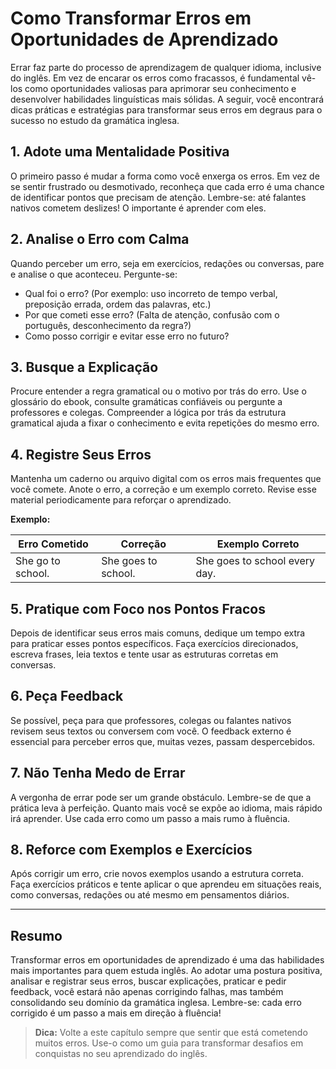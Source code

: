 
# Como Transformar Erros em Oportunidades de Aprendizado

Errar faz parte do processo de aprendizagem de qualquer idioma, inclusive do inglês. Em vez de encarar os erros como fracassos, é fundamental vê-los como oportunidades valiosas para aprimorar seu conhecimento e desenvolver habilidades linguísticas mais sólidas. A seguir, você encontrará dicas práticas e estratégias para transformar seus erros em degraus para o sucesso no estudo da gramática inglesa.

## 1. **Adote uma Mentalidade Positiva**

O primeiro passo é mudar a forma como você enxerga os erros. Em vez de se sentir frustrado ou desmotivado, reconheça que cada erro é uma chance de identificar pontos que precisam de atenção. Lembre-se: até falantes nativos cometem deslizes! O importante é aprender com eles.

## 2. **Analise o Erro com Calma**

Quando perceber um erro, seja em exercícios, redações ou conversas, pare e analise o que aconteceu. Pergunte-se:

- Qual foi o erro? (Por exemplo: uso incorreto de tempo verbal, preposição errada, ordem das palavras, etc.)
- Por que cometi esse erro? (Falta de atenção, confusão com o português, desconhecimento da regra?)
- Como posso corrigir e evitar esse erro no futuro?

## 3. **Busque a Explicação**

Procure entender a regra gramatical ou o motivo por trás do erro. Use o glossário do ebook, consulte gramáticas confiáveis ou pergunte a professores e colegas. Compreender a lógica por trás da estrutura gramatical ajuda a fixar o conhecimento e evita repetições do mesmo erro.

## 4. **Registre Seus Erros**

Mantenha um caderno ou arquivo digital com os erros mais frequentes que você comete. Anote o erro, a correção e um exemplo correto. Revise esse material periodicamente para reforçar o aprendizado.

**Exemplo:**

| Erro Cometido         | Correção                | Exemplo Correto           |
|-----------------------|------------------------|---------------------------|
| She go to school.     | She goes to school.    | She goes to school every day. |

## 5. **Pratique com Foco nos Pontos Fracos**

Depois de identificar seus erros mais comuns, dedique um tempo extra para praticar esses pontos específicos. Faça exercícios direcionados, escreva frases, leia textos e tente usar as estruturas corretas em conversas.

## 6. **Peça Feedback**

Se possível, peça para que professores, colegas ou falantes nativos revisem seus textos ou conversem com você. O feedback externo é essencial para perceber erros que, muitas vezes, passam despercebidos.

## 7. **Não Tenha Medo de Errar**

A vergonha de errar pode ser um grande obstáculo. Lembre-se de que a prática leva à perfeição. Quanto mais você se expõe ao idioma, mais rápido irá aprender. Use cada erro como um passo a mais rumo à fluência.

## 8. **Reforce com Exemplos e Exercícios**

Após corrigir um erro, crie novos exemplos usando a estrutura correta. Faça exercícios práticos e tente aplicar o que aprendeu em situações reais, como conversas, redações ou até mesmo em pensamentos diários.

---

## **Resumo**

Transformar erros em oportunidades de aprendizado é uma das habilidades mais importantes para quem estuda inglês. Ao adotar uma postura positiva, analisar e registrar seus erros, buscar explicações, praticar e pedir feedback, você estará não apenas corrigindo falhas, mas também consolidando seu domínio da gramática inglesa. Lembre-se: cada erro corrigido é um passo a mais em direção à fluência!

> **Dica:** Volte a este capítulo sempre que sentir que está cometendo muitos erros. Use-o como um guia para transformar desafios em conquistas no seu aprendizado do inglês.
```
